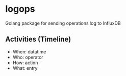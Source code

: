 # logops
Golang package for sending operations log to InfluxDB

Activities (Timeline)
-----------------------
  - When: datatime
  - Who:  operator
  - How:  action
  - What: entry

